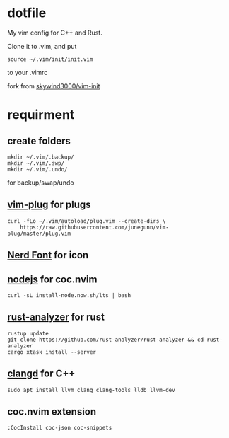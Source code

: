 # dotfile 

My vim config for C++ and Rust.

Clone it to .vim, and put
```
source ~/.vim/init/init.vim
```
to your .vimrc

fork from [skywind3000/vim-init](https://github.com/skywind3000/vim-init)

# requirment

## create folders

```
mkdir ~/.vim/.backup/
mkdir ~/.vim/.swp/
mkdir ~/.vim/.undo/
```
for backup/swap/undo

## [vim-plug](https://github.com/junegunn/vim-plug) for plugs

```
curl -fLo ~/.vim/autoload/plug.vim --create-dirs \
    https://raw.githubusercontent.com/junegunn/vim-plug/master/plug.vim
```

## [Nerd Font](https://github.com/ryanoasis/nerd-fonts) for icon

## [nodejs](https://nodejs.org/en/download/) for coc.nvim

```
curl -sL install-node.now.sh/lts | bash
```

## [rust-analyzer](https://github.com/rust-analyzer/rust-analyzer) for rust

```
rustup update
git clone https://github.com/rust-analyzer/rust-analyzer && cd rust-analyzer
cargo xtask install --server
```

## [clangd](http://clang.llvm.org/) for C++

```
sudo apt install llvm clang clang-tools lldb llvm-dev
```

## coc.nvim extension

```
:CocInstall coc-json coc-snippets
```


